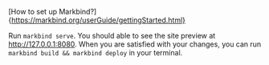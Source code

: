 [How to set up Markbind?]{https://markbind.org/userGuide/gettingStarted.html}

Run ```markbind serve```. You should able to see the site preview at http://127.0.0.1:8080.
When you are satisfied with your changes, you can run ```markbind build && markbind deploy``` in your terminal.